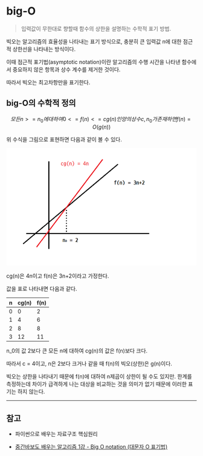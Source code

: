 # big-O

> 입력값이 무한대로 향할때 함수의 상한을 설명하는 수학적 표기 방법.


빅오는 알고리즘의 효율성을 나타내는 표기 방식으로, 충분히 큰 입력값 n에 대한 점근적 상한선을 나타내는 방식이다.

이때 점근적 표기법(asymptotic notation)이란 알고리즘의 수행 시간을 나타낸 함수에서 중요하지 않은 항목과 상수 계수를 제거한 것이다. 

따라서 빅오는 최고차항만을 표기한다.

## big-O의 수학적 정의

$$
모든 n>=n_0에 대하여 0<= f(n) <=cg(n)인 양의 상수 c,n_0가 존재하면 f(n) = O(g(n))
$$

위 수식을 그림으로 표현하면 다음과 같이 볼 수 있다.

![big-O](https://github.com/ChangSuLee00/CS-study/blob/main/pictures/big-O.png?raw=true)

cg(n)은 4n이고 f(n)은 3n+2이라고 가정한다.

값을 표로 나타내면 다음과 같다.

|n|cg(n)|f(n)|
|---|---|---|
|0|0|2|
|1|4|6|
|2|8|8|
|3|12|11|

n_0의 값 2보다 큰 모든 n에 대하여 cg(n)의 값은 f(n)보다 크다.

따라서 c = 4이고, n은 2보다 크거나 같을 때 f(n)의 빅오(상한)은 g(n)이다.

빅오는 상한을 나타내기 때문에 f(n)에 대하여 n제곱이 상한이 될 수도 있지만. 한계를 측정하는데 차이가 급격하게 나는 대상을 비교하는 것을 의미가 없기 때문에 이러한 표기는 하지 않는다.

---

## 참고

- 파이썬으로 배우는 자료구조 핵심원리

- [중간바보도 배우는 알고리즘 1강 - Big O notation (대문자 O 표기법)](https://www.youtube.com/watch?v=Chcl71vEkRg)